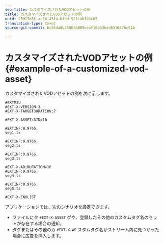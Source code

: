 ```yaml
---
seo-title: カスタマイズされたVODアセットの例
title: カスタマイズされたVODアセットの例
uuid: 25927d5f-ac16-45f4-bf0d-92f1ab394c05
translation-type: tm+mt
source-git-commit: bc35da8b258056809ceaf18e33bed631047bc81b

---
```



# カスタマイズされたVODアセットの例{#example-of-a-customized-vod-asset}

カスタマイズされたVODアセットの例を次に示します。

```
#EXTM3U
#EXT-X-VERSION:3
#EXT-X-TARGETDURATION:7
 
#EXT-X-ASSET:AID=10
 
#EXTINF:9.9766,
seg1.ts
 
#EXTINF:9.9766,
seg2.ts
 
#EXTINF:9.9766,
seg3.ts
 
#EXT-X-AD:DURATION=10
#EXTINF:9.9766,
seg4.ts
 
#EXTINF:9.9766,
seg5.ts
 
#EXT-X-ENDLIST
```

アプリケーションでは、次のシナリオを設定できます。

* ファイルにタ `#EXT-X-ASSET` グや、登録したその他のカスタムタグ名のセットが存在する場合の通知。
* タグまたはその他のカ `#EXT-X-AD` スタムタグ名がストリーム内に見つかった場合に広告を挿入します。

